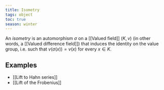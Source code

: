 ```yaml
---
title: Isometry
tags: object
toc: true
season: winter
--- 
```

An *isometry* is an automorphism $\sigma$ on a [[Valued field]] $(K,v)$ (in other words, a [[Valued difference field]]) that induces the identity on the value group, i.e. such that $v(\sigma(x)) = v(x)$ for every $x \in K$.

## Examples
- [[Lift to Hahn series]]
- [[Lift of the Frobenius]]
